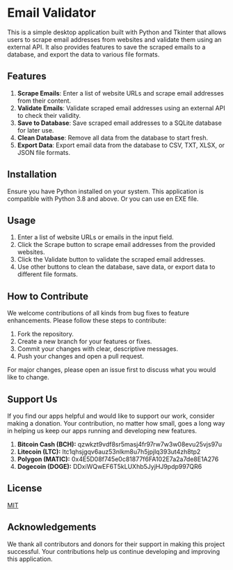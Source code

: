 
# Email Validator

This is a simple desktop application built with Python and Tkinter that allows users to scrape email addresses from websites and validate them using an external API. It also provides features to save the scraped emails to a database, and export the data to various file formats.

## Features
1. **Scrape Emails**: Enter a list of website URLs and scrape email addresses from their content.
2. **Validate Emails**: Validate scraped email addresses using an external API to check their validity.
3. **Save to Database**: Save scraped email addresses to a SQLite database for later use.
4. **Clean Database**: Remove all data from the database to start fresh.
5. **Export Data**: Export email data from the database to CSV, TXT, XLSX, or JSON file formats.

## Installation

Ensure you have Python installed on your system. This application is compatible with Python 3.8 and above. Or you can use en EXE file.

## Usage

1. Enter a list of website URLs or emails in the input field.
2. Click the Scrape button to scrape email addresses from the provided websites.
3. Click the Validate button to validate the scraped email addresses.
4. Use other buttons to clean the database, save data, or export data to different file formats.

## How to Contribute

We welcome contributions of all kinds from bug fixes to feature enhancements. Please follow these steps to contribute:

1. Fork the repository.
2. Create a new branch for your features or fixes.
3. Commit your changes with clear, descriptive messages.
4. Push your changes and open a pull request.

For major changes, please open an issue first to discuss what you would like to change.

## Support Us

If you find our apps helpful and would like to support our work, consider making a donation. Your contribution, no matter how small, goes a long way in helping us keep our apps running and developing new features.
1. **Bitcoin Cash (BCH):**
qzwkzt9vdf8sr5masj4fr97rw7w3w08evu25vjs97u
2. **Litecoin (LTC):**
ltc1qhsjgqv6auz53nlkm8u7h5jpjlq393ut4zh8tp2
3. **Polygon (MATIC):**
0x4E5D08f745e0c81877f6FA102E7a2a7de8E1A276
5. **Dogecoin (DOGE):**
DDxiWQwEF6T5kLUXhb5JyjHJ9pdp997QR6

## License

[MIT](https://choosealicense.com/licenses/mit/)

## Acknowledgements

We thank all contributors and donors for their support in making this project successful. Your contributions help us continue developing and improving this application.
